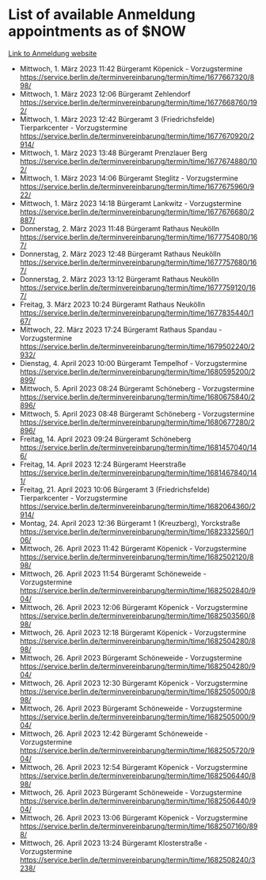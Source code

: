 # List of available Anmeldung appointments as of $NOW
[Link to Anmeldung website](https://service.berlin.de/terminvereinbarung/termin/tag.php?termin=1&anliegen[]=120686&dienstleisterlist=122210,122217,327316,122219,327312,122227,327314,122231,327346,122243,327348,122254,122252,329742,122260,329745,122262,329748,122271,327278,122273,327274,122277,327276,330436,122280,327294,122282,327290,122284,327292,122291,327270,122285,327266,122286,327264,122296,327268,150230,329760,122297,327286,122294,327284,122312,329763,122314,329775,122304,327330,122311,327334,122309,327332,317869,122281,327352,122279,329772,122283,122276,327324,122274,327326,122267,329766,122246,327318,122251,327320,122257,327322,122208,327298,122226,327300&herkunft=http%3A%2F%2Fservice.berlin.de%2Fdienstleistung%2F120686%2F)
- Mittwoch, 1. März 2023 11:42 Bürgeramt Köpenick - Vorzugstermine https://service.berlin.de/terminvereinbarung/termin/time/1677667320/898/
- Mittwoch, 1. März 2023 12:06 Bürgeramt Zehlendorf https://service.berlin.de/terminvereinbarung/termin/time/1677668760/192/
- Mittwoch, 1. März 2023 12:42 Bürgeramt 3 (Friedrichsfelde) Tierparkcenter - Vorzugstermine https://service.berlin.de/terminvereinbarung/termin/time/1677670920/2914/
- Mittwoch, 1. März 2023 13:48 Bürgeramt Prenzlauer Berg https://service.berlin.de/terminvereinbarung/termin/time/1677674880/102/
- Mittwoch, 1. März 2023 14:06 Bürgeramt Steglitz - Vorzugstermine https://service.berlin.de/terminvereinbarung/termin/time/1677675960/922/
- Mittwoch, 1. März 2023 14:18 Bürgeramt Lankwitz - Vorzugstermine https://service.berlin.de/terminvereinbarung/termin/time/1677676680/2887/
- Donnerstag, 2. März 2023 11:48 Bürgeramt Rathaus Neukölln https://service.berlin.de/terminvereinbarung/termin/time/1677754080/167/
- Donnerstag, 2. März 2023 12:48 Bürgeramt Rathaus Neukölln https://service.berlin.de/terminvereinbarung/termin/time/1677757680/167/
- Donnerstag, 2. März 2023 13:12 Bürgeramt Rathaus Neukölln https://service.berlin.de/terminvereinbarung/termin/time/1677759120/167/
- Freitag, 3. März 2023 10:24 Bürgeramt Rathaus Neukölln https://service.berlin.de/terminvereinbarung/termin/time/1677835440/167/
- Mittwoch, 22. März 2023 17:24 Bürgeramt Rathaus Spandau - Vorzugstermine https://service.berlin.de/terminvereinbarung/termin/time/1679502240/2932/
- Dienstag, 4. April 2023 10:00 Bürgeramt Tempelhof - Vorzugstermine https://service.berlin.de/terminvereinbarung/termin/time/1680595200/2899/
- Mittwoch, 5. April 2023 08:24 Bürgeramt Schöneberg - Vorzugstermine https://service.berlin.de/terminvereinbarung/termin/time/1680675840/2896/
- Mittwoch, 5. April 2023 08:48 Bürgeramt Schöneberg - Vorzugstermine https://service.berlin.de/terminvereinbarung/termin/time/1680677280/2896/
- Freitag, 14. April 2023 09:24 Bürgeramt Schöneberg https://service.berlin.de/terminvereinbarung/termin/time/1681457040/146/
- Freitag, 14. April 2023 12:24 Bürgeramt Heerstraße https://service.berlin.de/terminvereinbarung/termin/time/1681467840/141/
- Freitag, 21. April 2023 10:06 Bürgeramt 3 (Friedrichsfelde) Tierparkcenter - Vorzugstermine https://service.berlin.de/terminvereinbarung/termin/time/1682064360/2914/
- Montag, 24. April 2023 12:36 Bürgeramt 1 (Kreuzberg), Yorckstraße https://service.berlin.de/terminvereinbarung/termin/time/1682332560/106/
- Mittwoch, 26. April 2023 11:42 Bürgeramt Köpenick - Vorzugstermine https://service.berlin.de/terminvereinbarung/termin/time/1682502120/898/
- Mittwoch, 26. April 2023 11:54 Bürgeramt Schöneweide - Vorzugstermine https://service.berlin.de/terminvereinbarung/termin/time/1682502840/904/
- Mittwoch, 26. April 2023 12:06 Bürgeramt Köpenick - Vorzugstermine https://service.berlin.de/terminvereinbarung/termin/time/1682503560/898/
- Mittwoch, 26. April 2023 12:18 Bürgeramt Köpenick - Vorzugstermine https://service.berlin.de/terminvereinbarung/termin/time/1682504280/898/
- Mittwoch, 26. April 2023  Bürgeramt Schöneweide - Vorzugstermine https://service.berlin.de/terminvereinbarung/termin/time/1682504280/904/
- Mittwoch, 26. April 2023 12:30 Bürgeramt Köpenick - Vorzugstermine https://service.berlin.de/terminvereinbarung/termin/time/1682505000/898/
- Mittwoch, 26. April 2023  Bürgeramt Schöneweide - Vorzugstermine https://service.berlin.de/terminvereinbarung/termin/time/1682505000/904/
- Mittwoch, 26. April 2023 12:42 Bürgeramt Schöneweide - Vorzugstermine https://service.berlin.de/terminvereinbarung/termin/time/1682505720/904/
- Mittwoch, 26. April 2023 12:54 Bürgeramt Köpenick - Vorzugstermine https://service.berlin.de/terminvereinbarung/termin/time/1682506440/898/
- Mittwoch, 26. April 2023  Bürgeramt Schöneweide - Vorzugstermine https://service.berlin.de/terminvereinbarung/termin/time/1682506440/904/
- Mittwoch, 26. April 2023 13:06 Bürgeramt Köpenick - Vorzugstermine https://service.berlin.de/terminvereinbarung/termin/time/1682507160/898/
- Mittwoch, 26. April 2023 13:24 Bürgeramt Klosterstraße - Vorzugstermine https://service.berlin.de/terminvereinbarung/termin/time/1682508240/3238/
